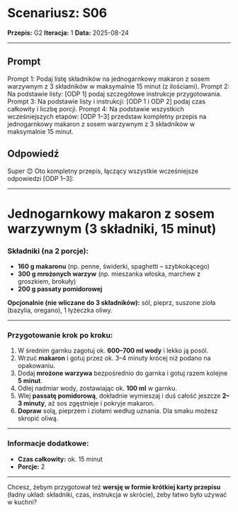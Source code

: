 ﻿# Scenariusz: S06
**Przepis:** G2
**Iteracja:** 1
**Data:** 2025-08-24

---

## Prompt
Prompt 1: Podaj listę składników na jednogarnkowy makaron z sosem warzywnym z 3 składników w maksymalnie 15 minut (z ilościami). Prompt 2: Na podstawie listy: [ODP 1] podaj szczegółowe instrukcje przygotowania. Prompt 3: Na podstawie listy i instrukcji: [ODP 1 i ODP 2] podaj czas całkowity i liczbę porcji. Prompt 4: Na podstawie wszystkich wcześniejszych etapów: [ODP 1–3] przedstaw kompletny przepis na jednogarnkowy makaron z sosem warzywnym z 3 składników w maksymalnie 15 minut.


## Odpowiedź
Super 😊 Oto kompletny przepis, łączący wszystkie wcześniejsze odpowiedzi \[ODP 1–3]:

---

# **Jednogarnkowy makaron z sosem warzywnym (3 składniki, 15 minut)**

### Składniki (na 2 porcje):

* **160 g makaronu** (np. penne, świderki, spaghetti – szybkokącego)
* **300 g mrożonych warzyw** (np. mieszanka włoska, marchew z groszkiem, brokuły)
* **200 g passaty pomidorowej**

**Opcjonalnie (nie wliczane do 3 składników):** sól, pieprz, suszone zioła (bazylia, oregano), 1 łyżeczka oliwy.

---

### Przygotowanie krok po kroku:

1. W średnim garnku zagotuj ok. **600–700 ml wody** i lekko ją posól.
2. Wrzuć **makaron** i gotuj przez ok. 3–4 minuty krócej niż podano na opakowaniu.
3. Dodaj **mrożone warzywa** bezpośrednio do garnka i gotuj razem kolejne **5 minut**.
4. Odlej nadmiar wody, zostawiając ok. **100 ml** w garnku.
5. Wlej **passatę pomidorową**, dokładnie wymieszaj i duś całość jeszcze **2–3 minuty**, aż sos zgęstnieje i pokryje makaron.
6. **Dopraw** solą, pieprzem i ziołami według uznania. Dla smaku możesz skropić oliwą.

---

### Informacje dodatkowe:

* **Czas całkowity:** ok. 15 minut
* **Porcje:** 2

---

Chcesz, żebym przygotował też **wersję w formie krótkiej karty przepisu** (ładny układ: składniki, czas, instrukcja w skrócie), żeby łatwo było używać w kuchni?
